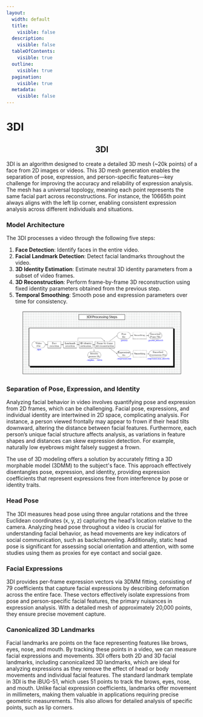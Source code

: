 ```yaml
---
layout:
  width: default
  title:
    visible: false
  description:
    visible: false
  tableOfContents:
    visible: true
  outline:
    visible: true
  pagination:
    visible: true
  metadata:
    visible: false
---
```


# 3DI

<h2 align="center">3DI</h2>

3DI is an algorithm designed to create a detailed 3D mesh (\~20k points) of a face from 2D images or videos. This 3D mesh generation enables the separation of pose, expression, and person-specific features—key challenge for improving the accuracy and reliability of expression analysis. The mesh has a universal topology, meaning each point represents the same facial part across reconstructions. For instance, the 10665th point always aligns with the left lip corner, enabling consistent expression analysis across different individuals and situations.

### Model Architecture

The 3DI processes a video through the following five steps:

1. **Face Detection**: Identify faces in the entire video.
2. **Facial Landmark Detection**: Detect facial landmarks throughout the video.
3. **3D Identity Estimation**: Estimate neutral 3D identity parameters from a subset of video frames.
4. **3D Reconstruction**: Perform frame-by-frame 3D reconstruction using fixed identity parameters obtained from the previous step.
5. **Temporal Smoothing**: Smooth pose and expression parameters over time for consistency.

<figure><img src="../../.gitbook/assets/3di (1).png" alt=""><figcaption></figcaption></figure>

### Separation of Pose, Expression, and Identity

Analyzing facial behavior in video involves quantifying pose and expression from 2D frames, which can be challenging. Facial pose, expressions, and individual identity are intertwined in 2D space, complicating analysis. For instance, a person viewed frontally may appear to frown if their head tilts downward, altering the distance between facial features. Furthermore, each person’s unique facial structure affects analysis, as variations in feature shapes and distances can skew expression detection. For example, naturally low eyebrows might falsely suggest a frown.

The use of 3D modeling offers a solution by accurately fitting a 3D morphable model (3DMM) to the subject's face. This approach effectively disentangles pose, expression, and identity, providing expression coefficients that represent expressions free from interference by pose or identity traits.

### Head Pose

The 3DI measures head pose using three angular rotations and the three Euclidean coordinates (x, y, z) capturing the head's location relative to the camera. Analyzing head pose throughout a video is crucial for understanding facial behavior, as head movements are key indicators of social communication, such as backchanneling. Additionally, static head pose is significant for assessing social orientation and attention, with some studies using them as proxies for eye contact and social gaze.

### Facial Expressions

3DI provides per-frame expression vectors via 3DMM fitting, consisting of 79 coefficients that capture facial expressions by describing deformation across the entire face. These vectors effectively isolate expressions from pose and person-specific facial features, the primary nuisances in expression analysis. With a detailed mesh of approximately 20,000 points, they ensure precise movement capture.

### Canonicalized 3D Landmarks

Facial landmarks are points on the face representing features like brows, eyes, nose, and mouth. By tracking these points in a video, we can measure facial expressions and movements. 3DI offers both 2D and 3D facial landmarks, including canonicalized 3D landmarks, which are ideal for analyzing expressions as they remove the effect of head or body movements and individual facial features. The standard landmark template in 3DI is the iBUG-51, which uses 51 points to track the brows, eyes, nose, and mouth. Unlike facial expression coefficients, landmarks offer movement in millimeters, making them valuable in applications requiring precise geometric measurements. This also allows for detailed analysis of specific points, such as lip corners.
